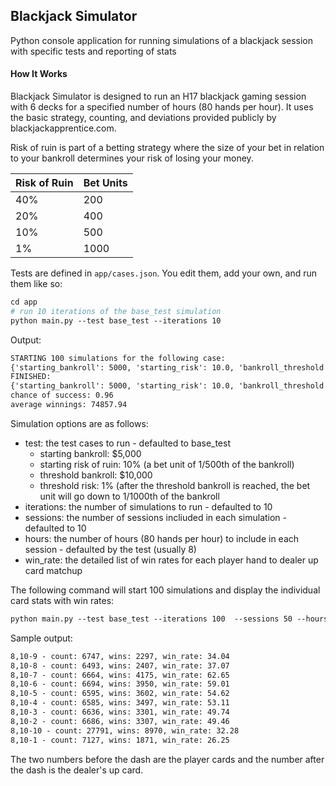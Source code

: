 ## Blackjack Simulator

Python console application for running simulations of a blackjack session with specific tests and reporting of stats

#### How It Works

Blackjack Simulator is designed to run an H17 blackjack gaming session with 6 decks for a specified number of hours (80 hands per hour). It uses the basic strategy, counting, and deviations provided publicly by blackjackapprentice.com.

Risk of ruin is part of a betting strategy where the size of your bet in relation to your bankroll determines your risk of losing your money.

| Risk of Ruin | Bet Units |
|--------------|-----------|
| 40%          | 200       |
| 20%          | 400       |
| 10%          | 500       |
| 1%           | 1000      |

Tests are defined in `app/cases.json`. You edit them, add your own, and run them like so:

```apache
cd app
# run 10 iterations of the base_test simulation
python main.py --test base_test --iterations 10
```

Output:

```apache
STARTING 100 simulations for the following case:
{'starting_bankroll': 5000, 'starting_risk': 10.0, 'bankroll_threshold': 10000, 'threshold_risk': 1.0, 'hours_to_play': 8, 'number_of_simulations': 100}
FINISHED:
{'starting_bankroll': 5000, 'starting_risk': 10.0, 'bankroll_threshold': 10000, 'threshold_risk': 1.0, 'hours_to_play': 8, 'number_of_simulations': 100}
chance of success: 0.96
average winnings: 74857.94
```

Simulation options are as follows:

* test: the test cases to run - defaulted to base_test
  * starting bankroll: $5,000
  * starting risk of ruin: 10% (a bet unit of 1/500th of the bankroll)
  * threshold bankroll: $10,000
  * threshold risk: 1% (after the threshold bankroll is reached, the bet unit will go down to 1/1000th of the bankroll
* iterations: the number of simulations to run - defaulted to 10
* sessions: the number of sessions incliuded in each simulation - defaulted to 10
* hours: the number of hours (80 hands per hour) to include in each session - defaulted by the test (usually 8)
* win_rate: the detailed list of win rates for each player hand to dealer up card matchup

The following command will start 100 simulations and display the individual card stats with win rates:

```apache
python main.py --test base_test --iterations 100  --sessions 50 --hours 5 --win_rates yes
```

Sample output:

```apache
8,10-9 - count: 6747, wins: 2297, win_rate: 34.04
8,10-8 - count: 6493, wins: 2407, win_rate: 37.07
8,10-7 - count: 6664, wins: 4175, win_rate: 62.65
8,10-6 - count: 6694, wins: 3950, win_rate: 59.01
8,10-5 - count: 6595, wins: 3602, win_rate: 54.62
8,10-4 - count: 6585, wins: 3497, win_rate: 53.11
8,10-3 - count: 6636, wins: 3301, win_rate: 49.74
8,10-2 - count: 6686, wins: 3307, win_rate: 49.46
8,10-10 - count: 27791, wins: 8970, win_rate: 32.28
8,10-1 - count: 7127, wins: 1871, win_rate: 26.25
```

The two numbers before the dash are the player cards and the number after the dash is the dealer's up card.
